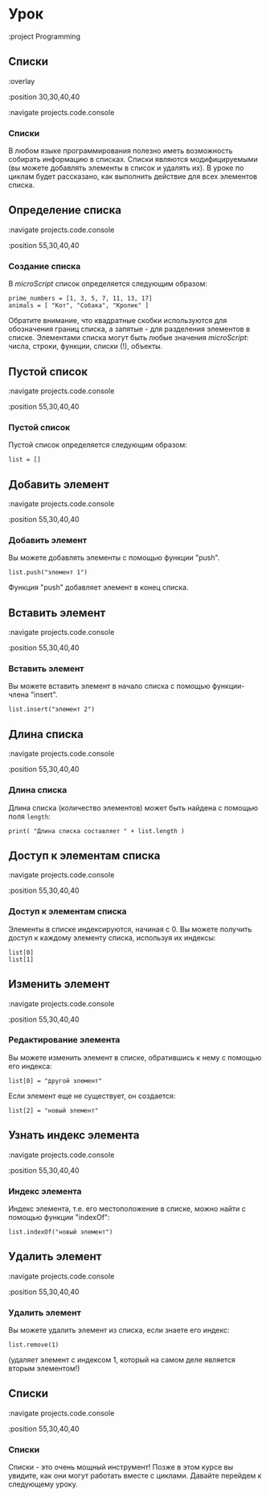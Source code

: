 # Урок

:project Programming

## Списки ##

:overlay

:position 30,30,40,40

:navigate projects.code.console

### Списки

В любом языке программирования полезно иметь возможность собирать информацию в списках. Списки являются модифицируемыми (вы можете добавлять элементы в список и удалять их). В уроке по циклам будет рассказано, как выполнить действие для всех элементов списка.

## Определение списка

:navigate projects.code.console

:position 55,30,40,40

### Создание списка

В *microScript* список определяется следующим образом:

```
prime_numbers = [1, 3, 5, 7, 11, 13, 17]
animals = [ "Кот", "Собака", "Кролик" ]
```

Обратите внимание, что квадратные скобки используются для обозначения границ списка, а запятые - для разделения элементов в списке. Элементами списка могут быть любые значения *microScript*: числа, строки, функции, списки (!), объекты.

## Пустой список

:navigate projects.code.console

:position 55,30,40,40

### Пустой список

Пустой список определяется следующим образом:

```
list = []
```

## Добавить элемент

:navigate projects.code.console

:position 55,30,40,40

### Добавить элемент


Вы можете добавлять элементы с помощью функции "push".

```
list.push("элемент 1")
```

Функция "push" добавляет элемент в конец списка.

## Вставить элемент

:navigate projects.code.console

:position 55,30,40,40

### Вставить элемент

Вы можете вставить элемент в начало списка с помощью функции-члена "insert".

```
list.insert("элемент 2")
```

## Длина списка

:navigate projects.code.console

:position 55,30,40,40

### Длина списка

Длина списка (количество элементов) может быть найдена с помощью поля ``length``:

```
print( "Длина списка составляет " + list.length )
```

## Доступ к элементам списка

:navigate projects.code.console

:position 55,30,40,40

### Доступ к элементам списка

Элементы в списке индексируются, начиная с 0. Вы можете получить доступ к каждому элементу списка, используя их индексы:

```
list[0]
list[1]
```

## Изменить элемент

:navigate projects.code.console

:position 55,30,40,40

### Редактирование элемента

Вы можете изменить элемент в списке, обратившись к нему с помощью его индекса:

```
list[0] = "другой элемент"
```

Если элемент еще не существует, он создается:

```
list[2] = "новый элемент"
```

## Узнать индекс элемента

:navigate projects.code.console

:position 55,30,40,40

### Индекс элемента

Индекс элемента, т.е. его местоположение в списке, можно найти с помощью функции "indexOf":

```
list.indexOf("новый элемент")
```

## Удалить элемент

:navigate projects.code.console

:position 55,30,40,40

### Удалить элемент

Вы можете удалить элемент из списка, если знаете его индекс:

```
list.remove(1)
```

(удаляет элемент с индексом 1, который на самом деле является вторым элементом!)

## Списки

:navigate projects.code.console

:position 55,30,40,40

### Списки

Списки - это очень мощный инструмент! Позже в этом курсе вы увидите, как они могут работать вместе с циклами.
Давайте перейдем к следующему уроку.